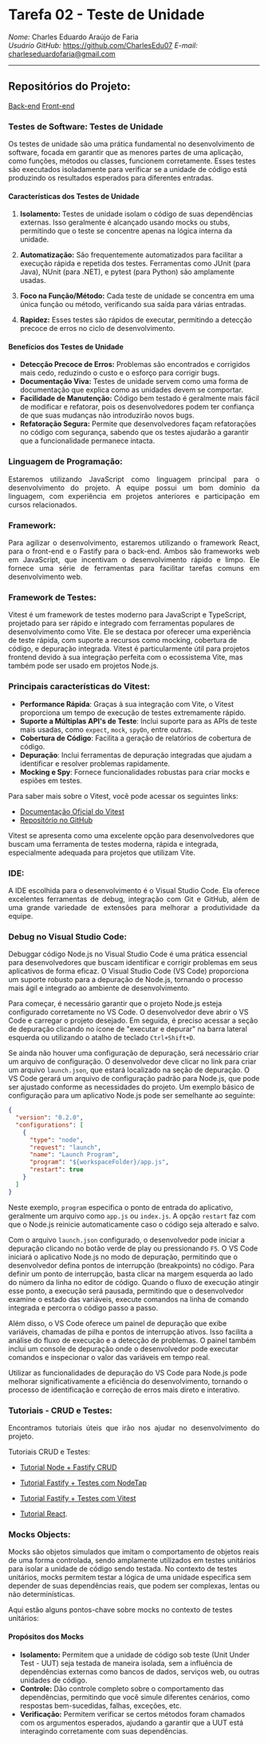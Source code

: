 # Tarefa 02 - Teste de Unidade

*Nome:* Charles Eduardo Araújo de Faria  
*Usuário GitHub:* https://github.com/CharlesEdu07 
*E-mail:* charleseduardofaria@gmail.com

---

## Repositórios do Projeto:

[Back-end](https://github.com/leonardobezrr/sig-estoque-back-end)
[Front-end](https://github.com/leonardobezrr/sig-estoque-front-end)

### Testes de Software: Testes de Unidade

Os testes de unidade são uma prática fundamental no desenvolvimento de software, focada em garantir que as menores partes de uma aplicação, como funções, métodos ou classes, funcionem corretamente. Esses testes são executados isoladamente para verificar se a unidade de código está produzindo os resultados esperados para diferentes entradas.

#### Características dos Testes de Unidade

1. **Isolamento:** Testes de unidade isolam o código de suas dependências externas. Isso geralmente é alcançado usando mocks ou stubs, permitindo que o teste se concentre apenas na lógica interna da unidade.

2. **Automatização:** São frequentemente automatizados para facilitar a execução rápida e repetida dos testes. Ferramentas como JUnit (para Java), NUnit (para .NET), e pytest (para Python) são amplamente usadas.

3. **Foco na Função/Método:** Cada teste de unidade se concentra em uma única função ou método, verificando sua saída para várias entradas.

4. **Rapidez:** Esses testes são rápidos de executar, permitindo a detecção precoce de erros no ciclo de desenvolvimento.

#### Benefícios dos Testes de Unidade

- **Detecção Precoce de Erros:** Problemas são encontrados e corrigidos mais cedo, reduzindo o custo e o esforço para corrigir bugs.
- **Documentação Viva:** Testes de unidade servem como uma forma de documentação que explica como as unidades devem se comportar.
- **Facilidade de Manutenção:** Código bem testado é geralmente mais fácil de modificar e refatorar, pois os desenvolvedores podem ter confiança de que suas mudanças não introduzirão novos bugs.
- **Refatoração Segura:** Permite que desenvolvedores façam refatorações no código com segurança, sabendo que os testes ajudarão a garantir que a funcionalidade permanece intacta.

### Linguagem de Programação:
<div style="text-align: justify">
Estaremos utilizando JavaScript como linguagem principal para o desenvolvimento do projeto. A equipe possui um bom domínio da linguagem, com experiência em projetos anteriores e participação em cursos relacionados.
</div>

### Framework:
<div style="text-align: justify">
Para agilizar o desenvolvimento, estaremos utilizando o framework React, para o front-end e o Fastify para o back-end. Ambos são frameworks web em JavaScript, que incentivam o desenvolvimento rápido e limpo. Ele fornece uma série de ferramentas para facilitar tarefas comuns em desenvolvimento web.
</div>

### Framework de Testes:

Vitest é um framework de testes moderno para JavaScript e TypeScript, projetado para ser rápido e integrado com ferramentas populares de desenvolvimento como Vite. Ele se destaca por oferecer uma experiência de teste rápida, com suporte a recursos como mocking, cobertura de código, e depuração integrada. Vitest é particularmente útil para projetos frontend devido à sua integração perfeita com o ecossistema Vite, mas também pode ser usado em projetos Node.js.

### Principais características do Vitest:
- **Performance Rápida**: Graças à sua integração com Vite, o Vitest proporciona um tempo de execução de testes extremamente rápido.
- **Suporte a Múltiplas API's de Teste**: Inclui suporte para as APIs de teste mais usadas, como `expect`, `mock`, `spyOn`, entre outras.
- **Cobertura de Código**: Facilita a geração de relatórios de cobertura de código.
- **Depuração**: Inclui ferramentas de depuração integradas que ajudam a identificar e resolver problemas rapidamente.
- **Mocking e Spy**: Fornece funcionalidades robustas para criar mocks e espiões em testes.

Para saber mais sobre o Vitest, você pode acessar os seguintes links:
- [Documentação Oficial do Vitest](https://vitest.dev/)
- [Repositório no GitHub](https://github.com/vitest-dev/vitest)

Vitest se apresenta como uma excelente opção para desenvolvedores que buscam uma ferramenta de testes moderna, rápida e integrada, especialmente adequada para projetos que utilizam Vite.

### IDE:
<div style="text-align: justify">
A IDE escolhida para o desenvolvimento é o Visual Studio Code. Ela oferece excelentes ferramentas de debug, integração com Git e GitHub, além de uma grande variedade de extensões para melhorar a produtividade da equipe.
</div>

### Debug no Visual Studio Code:

Debuggar código Node.js no Visual Studio Code é uma prática essencial para desenvolvedores que buscam identificar e corrigir problemas em seus aplicativos de forma eficaz. O Visual Studio Code (VS Code) proporciona um suporte robusto para a depuração de Node.js, tornando o processo mais ágil e integrado ao ambiente de desenvolvimento.

Para começar, é necessário garantir que o projeto Node.js esteja configurado corretamente no VS Code. O desenvolvedor deve abrir o VS Code e carregar o projeto desejado. Em seguida, é preciso acessar a seção de depuração clicando no ícone de "executar e depurar" na barra lateral esquerda ou utilizando o atalho de teclado `Ctrl+Shift+D`.

Se ainda não houver uma configuração de depuração, será necessário criar um arquivo de configuração. O desenvolvedor deve clicar no link para criar um arquivo `launch.json`, que estará localizado na seção de depuração. O VS Code gerará um arquivo de configuração padrão para Node.js, que pode ser ajustado conforme as necessidades do projeto. Um exemplo básico de configuração para um aplicativo Node.js pode ser semelhante ao seguinte:

```json
{
  "version": "0.2.0",
  "configurations": [
    {
      "type": "node",
      "request": "launch",
      "name": "Launch Program",
      "program": "${workspaceFolder}/app.js",
      "restart": true
    }
  ]
}
```

Neste exemplo, `program` especifica o ponto de entrada do aplicativo, geralmente um arquivo como `app.js` ou `index.js`. A opção `restart` faz com que o Node.js reinicie automaticamente caso o código seja alterado e salvo.

Com o arquivo `launch.json` configurado, o desenvolvedor pode iniciar a depuração clicando no botão verde de play ou pressionando `F5`. O VS Code iniciará o aplicativo Node.js no modo de depuração, permitindo que o desenvolvedor defina pontos de interrupção (breakpoints) no código. Para definir um ponto de interrupção, basta clicar na margem esquerda ao lado do número da linha no editor de código. Quando o fluxo de execução atingir esse ponto, a execução será pausada, permitindo que o desenvolvedor examine o estado das variáveis, execute comandos na linha de comando integrada e percorra o código passo a passo.

Além disso, o VS Code oferece um painel de depuração que exibe variáveis, chamadas de pilha e pontos de interrupção ativos. Isso facilita a análise do fluxo de execução e a detecção de problemas. O painel também inclui um console de depuração onde o desenvolvedor pode executar comandos e inspecionar o valor das variáveis em tempo real.

Utilizar as funcionalidades de depuração do VS Code para Node.js pode melhorar significativamente a eficiência do desenvolvimento, tornando o processo de identificação e correção de erros mais direto e interativo.


### Tutoriais - CRUD e Testes:
<div style="text-align: justify">
Encontramos tutoriais úteis que irão nos ajudar no desenvolvimento do projeto.
</div>

Tutoriais CRUD e Testes:
- [Tutorial Node + Fastify CRUD](https://www.youtube.com/watch?v=LMoMHP44-xM)

- [Tutorial Fastify + Testes com NodeTap]('https://www.youtube.com/watch?v=gq8ZQrBJb2M')

- [Tutorial Fastify + Testes com Vitest]('https://www.youtube.com/watch?v=0rew57rLIM8')

- [Tutorial React](https://www.youtube.com/watch?v=1bEbBkWc4-I&list=PL29TaWXah3iZktD5o1IHbc7JDqG_80iOm).

### Mocks Objects:

Mocks são objetos simulados que imitam o comportamento de objetos reais de uma forma controlada, sendo amplamente utilizados em testes unitários para isolar a unidade de código sendo testada. No contexto de testes unitários, mocks permitem testar a lógica de uma unidade específica sem depender de suas dependências reais, que podem ser complexas, lentas ou não determinísticas.

Aqui estão alguns pontos-chave sobre mocks no contexto de testes unitários:

#### Propósitos dos Mocks

- **Isolamento:** Permitem que a unidade de código sob teste (Unit Under Test - UUT) seja testada de maneira isolada, sem a influência de dependências externas como bancos de dados, serviços web, ou outras unidades de código.
- **Controle:** Dão controle completo sobre o comportamento das dependências, permitindo que você simule diferentes cenários, como respostas bem-sucedidas, falhas, exceções, etc.
- **Verificação:** Permitem verificar se certos métodos foram chamados com os argumentos esperados, ajudando a garantir que a UUT está interagindo corretamente com suas dependências.
